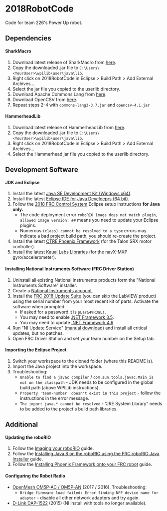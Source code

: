 # 2018RobotCode
Code for team 226's Power Up robot.

## Dependencies
#### SharkMacro
1. Download latest release of SharkMacro from [here](https://github.com/hammerhead226/SharkMacro/releases).
2. Copy the downloaded .jar file to `C:\Users\<YourUser>\wpilib\user\java\lib`.
3. Right click on 2018RobotCode in Eclipse > Build Path > Add External Archives...
4. Select the jar file you copied to the userlib directory.
5. Download Apache Commons Lang from [here](http://apache.spinellicreations.com//commons/lang/binaries/commons-lang3-3.7-bin.zip).
5. Download OpenCSV from [here](https://sourceforge.net/projects/opencsv/files/latest/download).
6. Repeat steps 2-4 with `commons-lang3-3.7.jar` and `opencsv-4.1.jar`

#### HammerheadLib
1. Download latest release of HammerheadLib from [here](https://github.com/minchingtonak/HammerheadLib/releases).
2. Copy the downloaded .jar file to `C:\Users\<YourUser>\wpilib\user\java\lib`.
3. Right click on 2018RobotCode in Eclipse > Build Path > Add External Archives...
4. Select the Hammerhead jar file you copied to the userlib directory.

## Development Software
#### JDK and Eclipse
1. Install the latest [Java SE Development Kit (Windows x64)](http://www.oracle.com/technetwork/java/javase/downloads/jdk8-downloads-2133151.html).
2. Install the latest [Eclipse IDE for Java Develoeprs (64 bit)](https://www.eclipse.org/downloads/eclipse-packages/).
3. Follow the [2018 FRC Control System](https://wpilib.screenstepslive.com/s/currentCS/m/java/l/599681-installing-eclipse-c-java) Eclipse setup instructions **for Java only.**
    * The code deployment error `roboRIO Image does not match plugin, allowed image version: ##` means you need to update your Eclipse plugins.
    * Numerous `(class) cannot be resolved to a type` errors may indicate a bad project build path, you should re-create the project.
4. Install the latest [CTRE Phoenix Framework](http://www.ctr-electronics.com/control-system/hro.html#product_tabs_technical_resources) (for the Talon SRX motor controller).
5. Install the latest [Kauai Labs Libraries](https://www.pdocs.kauailabs.com/navx-mxp/software/roborio-libraries/java/) (for the navX-MXP gyro/accelerometer).

#### Installing National Instruments Software (FRC Driver Station)
1. Uninstall all existing National Instruments products form the "National Instruments Software" installer.
2. Create a [National Instruments account](http://www.ni.com/myni/dashboard/).
3. Install the [FRC 2018 Update Suite](http://www.ni.com/download/first-robotics-software-2017/7183/en/) (you can skip the LabVIEW product) using the serial number from your most recent kit of parts. Activate the software when prompted.
    * If asked for a password it is `pLaY&4%R3aL!`.
    * You may need to enable [.NET Framework 3.5](https://wpilib.screenstepslive.com/s/currentCS/m/getting_started/l/599670-installing-the-frc-update-suite-all-languages).
    * You may need to update [.NET Framework 4.6](https://wpilib.screenstepslive.com/s/currentCS/m/getting_started/l/599670-installing-the-frc-update-suite-all-languages).
4. Run "NI Update Service" ([manual download](http://search.ni.com/nisearch/app/main/p/bot/no/ap/tech/lang/en/pg/1/sn/catnav:du/q/ni%20update%20service/)) and install all critical updates, but no patches.
5. Open FRC Driver Station and set your team number on the Setup tab.

#### Importing the Eclipse Project
1. Switch your workspace to the cloned folder (where this README is).
2. Import the Java project into the workspace.
3. Troubleshooting:
    * `Unable to find a javac compiler` / `com.sun.tools.javac.Main is not on the classpath` - JDK needs to be configured in the global build path (above WPILib instructions).
    * `Property 'team-number' doesn't exist in this project` - follow the instructions in the error message.
    * `The import java.* cannot be resolved` - "JRE System Library" needs to be added to the project's build path libraries.
    
## Additional
#### Updating the roboRIO
1. Follow the [Imaging your roboRIO](https://wpilib.screenstepslive.com/s/currentCS/m/getting_started/l/144984-imaging-your-roborio) guide.
2. Follow the [Installing Java 8 on the roboRIO using the FRC roboRIO Java Installer](https://wpilib.screenstepslive.com/s/currentCS/m/java/l/288822-installing-java-8-on-the-roborio-using-the-frc-roborio-java-installer-java-only) guide.
3. Follow the [Installing Phoenix Framework onto your FRC robot](https://github.com/CrossTheRoadElec/Phoenix-Documentation#installing-phoenix-framework-onto-your-frc-robot) guide.

#### Configuring the Robot Radio
* [OpenMesh OM5P-AC / OM5P-AN](https://wpilib.screenstepslive.com/s/currentCS/m/getting_started/l/144986-programming-your-radio) (2017 / 2016). Troubleshooting:
    * `Bridge firmware load failed: Error finding NPF device name for adapter` - disable all other network adapters and try again. 
* [D-Link DAP-1522](http://wpilib.screenstepslive.com/s/3120/m/8559/l/91405-programming-your-radio-for-home-use) (2015) (NI install with tools no longer available).
